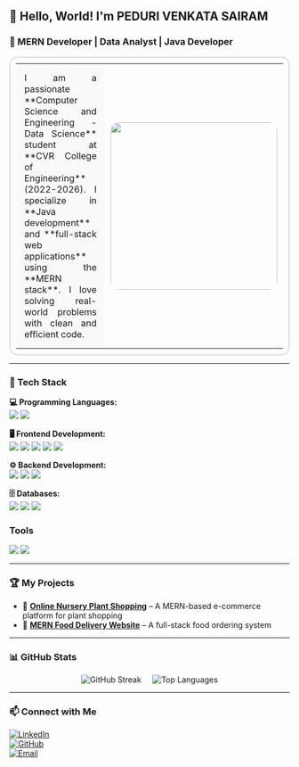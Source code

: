 ## 👋 Hello, World! I'm PEDURI VENKATA SAIRAM

### 🚀 MERN Developer | Data Analyst | Java Developer

<table style="border-radius: 15px; border: 2px solid #ddd; padding: 10px; width: 100%; max-width: 800px; margin: auto;">
<tr>
<td style="border-radius: 15px; padding: 15px; background-color: #f9f9f9; text-align: justify;">
I am a passionate **Computer Science and Engineering - Data Science** student at **CVR College of Engineering** (2022-2026). I specialize in **Java development** and **full-stack web applications** using the **MERN stack**. I love solving real-world problems with clean and efficient code.
</td>
<td style="border-radius: 15px; padding: 10px; text-align: center;">
<img src="https://media.giphy.com/media/qgQUggAC3Pfv687qPC/giphy.gif" width="300" style="border-radius: 15px; max-width: 100%;"/>
</td>
</tr>
</table>

---

### 🔧 Tech Stack

**💻 Programming Languages:**  
<img class="tech-icon" src="https://img.shields.io/badge/Java-007396?style=for-the-badge&logo=java&logoColor=white" />
<img class="tech-icon" src="https://img.shields.io/badge/Python-3776AB?style=for-the-badge&logo=python&logoColor=white" />

**🖥 Frontend Development:**  
<img class="tech-icon" src="https://img.shields.io/badge/HTML5-E34F26?style=for-the-badge&logo=html5&logoColor=white" />
<img class="tech-icon" src="https://img.shields.io/badge/CSS3-1572B6?style=for-the-badge&logo=css3&logoColor=white" />
<img class="tech-icon" src="https://img.shields.io/badge/JavaScript-F7DF1E?style=for-the-badge&logo=javascript&logoColor=black" />
<img class="tech-icon" src="https://img.shields.io/badge/React-61DAFB?style=for-the-badge&logo=react&logoColor=black" />
<img src="https://img.shields.io/badge/Bootstrap-7952B3?style=for-the-badge&logo=bootstrap&logoColor=white" />

**⚙ Backend Development:**  
<img class="tech-icon" src="https://img.shields.io/badge/Node.js-43853D?style=for-the-badge&logo=node.js&logoColor=white" />
<img class="tech-icon" src="https://img.shields.io/badge/Express.js-000000?style=for-the-badge&logo=express&logoColor=white" />
<img class="tech-icon" src="https://img.shields.io/badge/SpringBoot-6DB33F?style=for-the-badge&logo=spring&logoColor=white" />

**🗄️ Databases:**  
<img class="tech-icon" src="https://img.shields.io/badge/MongoDB-47A248?style=for-the-badge&logo=mongodb&logoColor=white" />
<img class="tech-icon" src="https://img.shields.io/badge/MySQL-4479A1?style=for-the-badge&logo=mysql&logoColor=white" />
<img src="https://img.shields.io/badge/Hadoop-FF9900?style=for-the-badge&logo=apachehadoop&logoColor=black" />

### Tools  
<img src="https://img.shields.io/badge/Git-F05032?style=for-the-badge&logo=git&logoColor=white" />
<img src="https://img.shields.io/badge/Vercel-000000?style=for-the-badge&logo=vercel&logoColor=white" />

---

### 🏆 My Projects

- 🌱 **[Online Nursery Plant Shopping](#)** – A MERN-based e-commerce platform for plant shopping  
- 🍔 **[MERN Food Delivery Website](#)** – A full-stack food ordering system  

---

### 📊 GitHub Stats

<div align="center" style="display: flex; flex-wrap: wrap; justify-content: center; gap: 10px;">
  <img src="https://github-readme-streak-stats.herokuapp.com/?user=sairam-peduri&theme=react&hide_border=true" alt="GitHub Streak"/>
  <br/>
  <img src="https://github-readme-stats.vercel.app/api/top-langs/?username=sairam-peduri&layout=compact&theme=react" alt="Top Languages"/>
</div>

---

### 📫 Connect with Me

[![LinkedIn](https://img.shields.io/badge/LinkedIn-0A66C2?style=for-the-badge&logo=linkedin&logoColor=white)](https://www.linkedin.com/in/peduri-venkata-sairam)  
[![GitHub](https://img.shields.io/badge/GitHub-181717?style=for-the-badge&logo=github&logoColor=white)](https://github.com/sairam-peduri)  
[![Email](https://img.shields.io/badge/Email-D14836?style=for-the-badge&logo=gmail&logoColor=white)](mailto:sairampeduri@gmail.com)
